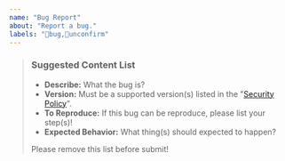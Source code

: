 ```yaml
---
name: "Bug Report"
about: "Report a bug."
labels: "🐛bug,🔵unconfirm"
---
```

> ### Suggested Content List
>
> - **Describe:** What the bug is?
> - **Version:** Must be a supported version(s) listed in the "[Security Policy](https://github.com/hugoalh-studio/advanced-random-nodejs/security/policy)".
> - **To Reproduce:** If this bug can be reproduce, please list your step(s)!
> - **Expected Behavior:** What thing(s) should expected to happen?
>
> Please remove this list before submit!
